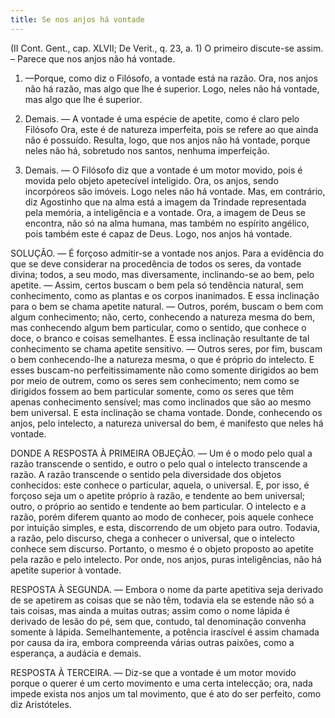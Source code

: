 ```yaml
---
title: Se nos anjos há vontade
---
```


(II Cont. Gent., cap. XLVII; De Verit., q. 23, a. 1)
  O primeiro discute-se assim. – Parece que nos anjos não há vontade.  

1. —Porque, como diz o Filósofo, a vontade está na razão. Ora, nos anjos não há razão, mas algo que lhe é superior. Logo, neles não há vontade, mas algo que lhe é superior.  

2. Demais. — A vontade é uma espécie de apetite, como é claro pelo Filósofo Ora, este é de natureza imperfeita, pois se refere ao que ainda não é possuído. Resulta, logo, que nos anjos não há vontade, porque neles não há, sobretudo nos santos, nenhuma imperfeição.  

3. Demais. — O Filósofo diz que a vontade é um motor movido, pois é movida pelo objeto apetecível inteligido. Ora, os anjos, sendo incorpóreos são imóveis. Logo neles não há vontade.  Mas, em contrário, diz Agostinho que na alma está a imagem da Trindade representada pela memória, a inteligência e a vontade. Ora, a imagem de Deus se encontra, não só na alma humana, mas também no espírito angélico, pois também este é capaz de Deus. Logo, nos anjos há vontade.  

SOLUÇÃO. — É forçoso admitir-se a vontade nos anjos. Para a evidência do que se deve considerar na procedência de todos os seres, da vontade divina; todos, a seu modo, mas diversamente, inclinando-se ao bem, pelo apetite. — Assim, certos buscam o bem pela só tendência natural, sem conhecimento, como as plantas e os corpos inanimados. E essa inclinação para o bem se chama apetite natural. — Outros, porém, buscam o bem com algum conhecimento; não, certo, conhecendo a natureza mesma do bem, mas conhecendo algum bem particular, como o sentido, que conhece o doce, o branco e coisas semelhantes. E essa inclinação resultante de tal conhecimento se chama apetite sensitivo. — Outros seres, por fim, buscam o bem conhecendo-lhe a natureza mesma, o que é próprio do intelecto. E esses buscam-no perfeitissimamente não como somente dirigidos ao bem por meio de outrem, como os seres sem conhecimento; nem como se dirigidos fossem ao bem particular somente, como os seres que têm apenas conhecimento sensível; mas como inclinados que são ao mesmo bem universal. E esta inclinação se chama vontade. Donde, conhecendo os anjos, pelo intelecto, a natureza universal do bem, é manifesto que neles há vontade.  

DONDE A RESPOSTA À PRIMEIRA OBJEÇÃO. — Um é o modo pelo qual a razão transcende o sentido, e outro o pelo qual o intelecto transcende a razão. A razão transcende o sentido pela diversidade dos objetos conhecidos: este conhece o particular, aquela, o universal. E, por isso, é forçoso seja um o apetite próprio à razão, e tendente ao bem universal; outro, o próprio ao sentido e tendente ao bem particular. O intelecto e a razão, porém diferem quanto ao modo de conhecer, pois aquele conhece por intuição simples, e esta, discorrendo de um objeto para outro. Todavia, a razão, pelo discurso, chega a conhecer o universal, que o intelecto conhece sem discurso. Portanto, o mesmo é o objeto proposto ao apetite pela razão e pelo intelecto. Por onde, nos anjos, puras inteligências, não há apetite superior à vontade. 

RESPOSTA À SEGUNDA. — Embora o nome da parte apetitiva seja derivado de se apetirem as coisas que se não têm, todavia ela se estende não só a tais coisas, mas ainda a muitas outras; assim como o nome lápida é derivado de lesão do pé, sem que, contudo, tal denominação convenha somente à lápida. Semelhantemente, a potência irascível é assim chamada por causa da ira, embora compreenda várias outras paixões, como a esperança, a audácia e demais.  

RESPOSTA À TERCEIRA. — Diz-se que a vontade é um motor movido porque o querer é um certo movimento e uma certa intelecção; ora, nada impede exista nos anjos um tal movimento, que é ato do ser perfeito, como diz Aristóteles.